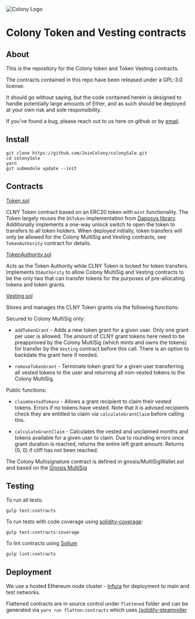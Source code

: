 ![Colony Logo](https://user-images.githubusercontent.com/9886144/31672259-f9586cc4-b353-11e7-97fd-486069cbd256.png)

# Colony Token and Vesting contracts

## About

This is the repository for the Colony token and Token Vesting contracts.

The contracts contained in this repo have been released under a GPL-3.0 license. 

It should go without saying, but the code contained herein is designed to handle potentially large amounts of Ether, and as such should be deployed at your own risk and sole responsibility.  

If you've found a bug, please reach out to us here on github or by [email](mailto:hello@colony.io).

## Install

```
git clone https://github.com/JoinColony/colonySale.git
cd colonySale
yarn
git submodule update --init
```

## Contracts

[Token.sol](./contracts/Token.sol)

CLNY Token contract based on an ERC20 token with `mint` functionality. The Token largely reuses the `DSToken` implementation from [Dappsys library](https://github.com/dapphub/dappsys). Additionally implements a one-way unlock switch to open the token to transfers to all token holders. When deployed initially, token transfers will only be allowed for the Colony MultiSig and Vesting contracts, see `TokenAuthority` contract for details. 

[TokenAuthority.sol](./contracts/TokenAuthority.sol)

Acts as the Token Authority while CLNY Token is locked for token transfers. Implements `DSAuthority` to allow Colony MultiSig and Vesting contracts to be the only two that can transfer tokens for the purposes of pre-allocating tokens and token grants.

[Vesting.sol](./contracts/Vesting.sol) 

Stores and manages the CLNY Token grants via the following functions:

Secured to Colony MultiSig only:
* `addTokenGrant` - Adds a new token grant for a given user. Only one grant per user is allowed. The amount of CLNY grant tokens here need to be preapproved by the Colony MultiSig (which mints and owns the tokens) for transfer by the `Vesting` contract before this call. There is an option to backdate the grant here if needed.

* `removeTokenGrant` - Terminate token grant for a given user transferring all vested tokens to the user and returning all non-vested tokens to the Colony MultiSig.

Public functions:
* `claimVestedTokens` - Allows a grant recipient to claim their vested tokens. Errors if no tokens have vested. Note that it is advised recipients check they are entitled to claim via `calculateGrantClaim` before calling this.

* `calculateGrantClaim` - Calculates the vested and unclaimed months and tokens available for a given user to claim. Due to rounding errors once grant duration is reached, returns the entire left grant amount. Returns (0, 0) if cliff has not been reached.

The Colony Multisignature contract is defined in gnosis/MultiSigWallet.sol and based on the [Gnosis MultiSig](https://github.com/gnosis/MultiSigWallet)

## Testing

To run all tests:
```
gulp test:contracts
```
To run tests with code coverage using [solidity-coverage](https://github.com/sc-forks/solidity-coverage):
```
gulp test:contracts:coverage
```
To lint contracts using [Solium](https://github.com/duaraghav8/Solium)
```
gulp lint:contracts
```

## Deployment

We use a hosted Ethereum node cluster - [Infura](https://infura.io) for deployment to main and test networks.

Flattened contracts are in source control under `flattened` folder and can be generated via `yarn run flatten:contracts` which uses [/solidity-steamroller](https://github.com/JoinColony/solidity-steamroller)
